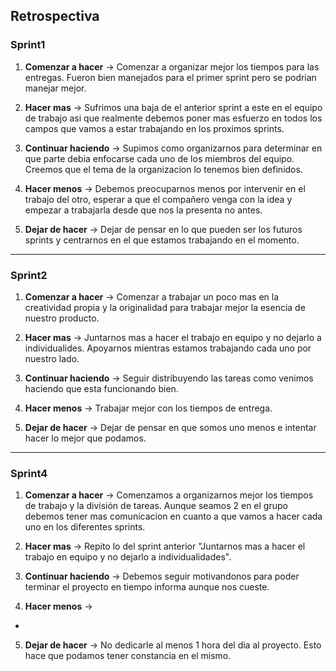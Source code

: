 ## Retrospectiva

### Sprint1

1. **Comenzar a hacer** ->
Comenzar a organizar mejor los tiempos para las entregas. Fueron bien manejados para el primer sprint pero se podrian manejar mejor.

2. **Hacer mas** ->
Sufrimos una baja de el anterior sprint a este en el equipo de trabajo asi que realmente debemos poner mas esfuerzo en todos los campos que vamos a estar trabajando en los proximos sprints.

3. **Continuar haciendo** ->
Supimos como organizarnos para determinar en que parte debia enfocarse cada uno de los miembros del equipo. Creemos que el tema de la organizacion lo tenemos bien definidos.

4. **Hacer menos** ->
Debemos preocuparnos menos por intervenir en el trabajo del otro, esperar a que el compañero venga con la idea y empezar a trabajarla desde que nos la presenta no antes.

5. **Dejar de hacer** ->
Dejar de pensar en lo que pueden ser los futuros sprints y centrarnos en el que estamos trabajando en el momento.

-----

### Sprint2

1. **Comenzar a hacer** ->
Comenzar a trabajar un poco mas en la creatividad propia y la originalidad para trabajar mejor la esencia de nuestro producto.

2. **Hacer mas** ->
Juntarnos mas a hacer el trabajo en equipo y no dejarlo a individualides. Apoyarnos mientras estamos trabajando cada uno por nuestro lado.

3. **Continuar haciendo** ->
Seguir distribuyendo las tareas como venimos haciendo que esta funcionando bien.

4. **Hacer menos** ->
Trabajar mejor con los tiempos de entrega.

5. **Dejar de hacer** ->
Dejar de pensar en que somos uno menos e intentar hacer lo mejor que podamos.

----

### Sprint4

1. **Comenzar a hacer** ->
Comenzamos a organizarnos mejor los tiempos de trabajo y la división de tareas. Aunque seamos 2 en el grupo debemos tener mas comunicacion
en cuanto a que vamos a hacer cada uno en los diferentes sprints.

2. **Hacer mas** ->
Repito lo del sprint anterior "Juntarnos mas a hacer el trabajo en equipo y no dejarlo a individualidades".  

3. **Continuar haciendo** ->
Debemos seguir motivandonos para poder terminar el proyecto en tiempo informa aunque nos cueste.

4. **Hacer menos** ->
-

5. **Dejar de hacer** ->
No dedicarle al menos 1 hora del dia al proyecto. Esto hace que podamos tener constancia en el mismo.